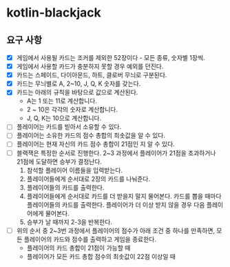 # kotlin-blackjack

## 요구 사항

-[x] 게임에서 사용될 카드는 조커를 제외한 52장이다 - 모든 종류, 숫자별 1장씩.
-[x] 게임에서 사용할 카드가 충분하지 못할 경우 예외를 던진다.
-[x] 카드는 스페이드, 다이아몬드, 하트, 클로버 무늬로 구분된다.
-[x] 카드는 무늬별로 A, 2~10, J, Q, K 숫자를 갖는다.
-[x] 카드는 아래의 규칙을 바탕으로 값으로 계산된다.
    * A는 1 또는 11로 계산합니다.
    * 2 ~ 10은 각각의 숫자로 계산합니다.
    * J, Q, K는 10으로 계산합니다.
-[ ] 플레이어는 카드를 빋아서 소유할 수 있다.
-[ ] 플레이어는 소유한 카드의 점수 총합의 최솟값을 알 수 있다.
-[ ] 플레이어는 현재 자신의 카드 점수 총합이 21점인 지 알 수 있다.
-[ ] 블랙잭은 특정한 순서로 진행한다. 2~3 과정에서 플레이어가 21점을 초과하거나 21점에 도달하면 승부가 결정난다.
    1. 참석할 플레이어 이름들을 입력받는다.
    2. 플레이어들에게 순서대로 2장의 카드를 나눠준다.
    3. 플레이어들의 카드를 출력한다.
    4. 플레이어들에게 순서대로 카드를 더 받을지 말지 물어본다. 카드를 뽑을 때마다 플레이어들의 카드를 출력한다. 플레이어가 더 이상 받지 않을 경우 다음 플레이어에게 물어본다.
    5. 승부가 날 때까지 2-3을 반복한다.
-[ ] 위의 순서 중 2~3번 과정에서 플레이어의 점수가 아래 조건 중 하나를 만족하면, 모든 플레이어의 카드와 점수를 출력하고 게임을 종료한다.
    - 플레이어의 카드 총합이 21점이 가능할 때
    - 플레이어가 모든 카드 총합 점수의 최솟값이 22점 이상일 때
